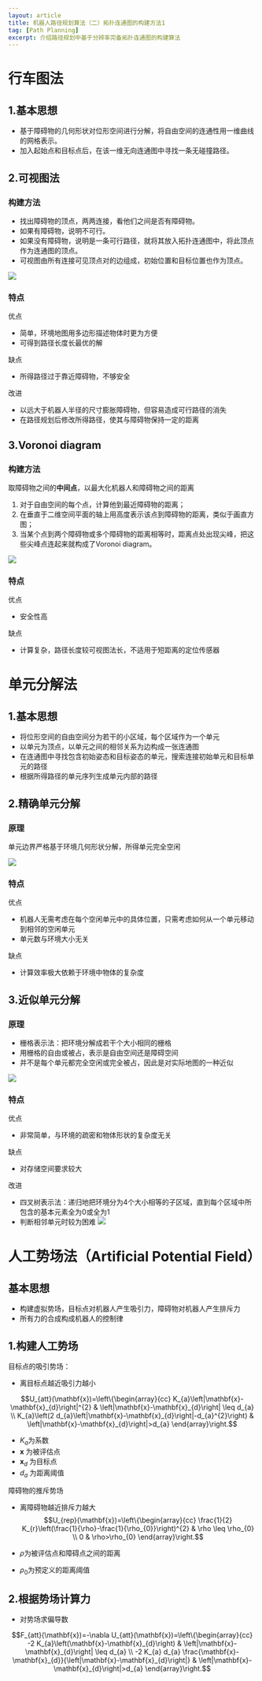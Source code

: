 ```yaml
---
layout: article
title: 机器人路径规划算法（二）拓扑连通图的构建方法1
tag: [Path Planning]
excerpt: 介绍路径规划中基于分辨率完备拓扑连通图的构建算法
---
```


# 行车图法
## 1.基本思想
- 基于障碍物的几何形状对位形空间进行分解，将自由空间的连通性用一维曲线的网格表示。
- 加入起始点和目标点后，在该一维无向连通图中寻找一条无碰撞路径。

## 2.可视图法
### 构建方法
- 找出障碍物的顶点，两两连接，看他们之间是否有障碍物。
- 如果有障碍物，说明不可行。
- 如果没有障碍物，说明是一条可行路径，就将其放入拓扑连通图中，将此顶点作为连通图的顶点。
- 可视图由所有连接可见顶点对的边组成，初始位置和目标位置也作为顶点。

![](https://cdn.jsdelivr.net/gh/Mronne/MarkDownImg/img/20200324101248.png)

### 特点
优点
- 简单，环境地图用多边形描述物体时更为方便
- 可得到路径长度长最优的解

缺点
- 所得路径过于靠近障碍物，不够安全

改进
- 以远大于机器人半径的尺寸膨胀障碍物，但容易造成可行路径的消失
- 在路径规划后修改所得路径，使其与障碍物保持一定的距离

## 3.Voronoi diagram
### 构建方法
取障碍物之间的**中间点**，以最大化机器人和障碍物之间的距离

1. 对于自由空间的每个点，计算他到最近障碍物的距离；
2. 在垂直于二维空间平面的轴上用高度表示该点到障碍物的距离，类似于画直方图；
3. 当某个点到两个障碍物或多个障碍物的距离相等时，距离点处出现尖峰，把这些尖峰点连起来就构成了Voronoi diagram。

![](https://cdn.jsdelivr.net/gh/Mronne/MarkDownImg/img/20200324102656.png)

### 特点
优点
- 安全性高

缺点
- 计算复杂，路径长度较可视图法长，不适用于短距离的定位传感器

# 单元分解法
## 1.基本思想
- 将位形空间的自由空间分为若干的小区域，每个区域作为一个单元
- 以单元为顶点，以单元之间的相邻关系为边构成一张连通图
- 在连通图中寻找包含初始姿态和目标姿态的单元，搜索连接初始单元和目标单元的路径
- 根据所得路径的单元序列生成单元内部的路径

## 2.精确单元分解
### 原理
单元边界严格基于环境几何形状分解，所得单元完全空闲

![](https://cdn.jsdelivr.net/gh/Mronne/MarkDownImg/img/20200324103642.png)

### 特点
优点
- 机器人无需考虑在每个空闲单元中的具体位置，只需考虑如何从一个单元移动到相邻的空闲单元
- 单元数与环境大小无关

缺点
- 计算效率极大依赖于环境中物体的复杂度

## 3.近似单元分解
### 原理
- 栅格表示法：把环境分解成若干个大小相同的栅格
- 用栅格的自由或被占，表示是自由空间还是障碍空间
- 并不是每个单元都完全空闲或完全被占，因此是对实际地图的一种近似

![](https://cdn.jsdelivr.net/gh/Mronne/MarkDownImg/img/20200324105229.png)

### 特点
优点
- 非常简单，与环境的疏密和物体形状的复杂度无关

缺点
- 对存储空间要求较大

改进
- 四叉树表示法：递归地把环境分为4个大小相等的子区域，直到每个区域中所包含的基本元素全为0或全为1
- 判断相邻单元时较为困难
![](https://cdn.jsdelivr.net/gh/Mronne/MarkDownImg/img/20200324105600.png)

# 人工势场法（Artificial Potential Field）
## 基本思想
- 构建虚拟势场，目标点对机器人产生吸引力，障碍物对机器人产生排斥力
- 所有力的合成构成机器人的控制律

## 1.构建人工势场

目标点的吸引势场：
- 离目标点越近吸引力越小

$$U_{att}(\mathbf{x})=\left\{\begin{array}{cc}
K_{a}\left|\mathbf{x}-\mathbf{x}_{d}\right|^{2} & \left|\mathbf{x}-\mathbf{x}_{d}\right| \leq d_{a} \\
K_{a}\left(2 d_{a}\left|\mathbf{x}-\mathbf{x}_{d}\right|-d_{a}^{2}\right) & \left|\mathbf{x}-\mathbf{x}_{d}\right|>d_{a}
\end{array}\right.$$

- $K_a$为系数
- $\mathbf{x}$ 为被评估点
- $\mathbf{x}_d$ 为目标点
- $d_a$ 为距离阈值

障碍物的推斥势场
- 离障碍物越近排斥力越大
$$U_{rep}(\mathbf{x})=\left\{\begin{array}{cc}
\frac{1}{2} K_{r}\left(\frac{1}{\rho}-\frac{1}{\rho_{0}}\right)^{2} & \rho \leq \rho_{0} \\
0 & \rho>\rho_{0}
\end{array}\right.$$

- $\rho$为被评估点和障碍点之间的距离
- $\rho_0$为预定义的距离阈值

## 2.根据势场计算力
- 对势场求偏导数

$$F_{att}(\mathbf{x})=-\nabla U_{att}(\mathbf{x})=\left\{\begin{array}{cc}
-2 K_{a}\left(\mathbf{x}-\mathbf{x}_{d}\right) & \left|\mathbf{x}-\mathbf{x}_{d}\right| \leq d_{a} \\
-2 K_{a} d_{a} \frac{\mathbf{x}-\mathbf{x}_{d}}{\left|\mathbf{x}-\mathbf{x}_{d}\right|} & \left|\mathbf{x}-\mathbf{x}_{d}\right|>d_{a}
\end{array}\right.$$
